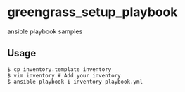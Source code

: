 # greengrass_setup_playbook

ansible playbook samples

## Usage

```
$ cp inventory.template inventory
$ vim inventory # Add your inventory
$ ansible-playbook-i inventory playbook.yml
```

